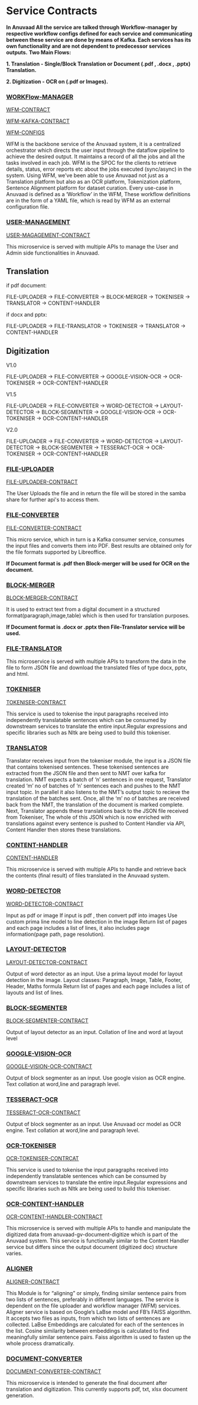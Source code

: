 # Service Contracts

**In Anuvaad All the service are talked through Workflow-manager by respective workflow configs defined for each service and communicating between these service are done by means of Kafka. Each services has its own functionality and are not dependent to predecessor services outputs.** **Two Main Flows:**

**1. Translation - Single/Block Translation or Document (.pdf , .docx , .pptx) Translation.**

**2. Digitization - OCR on (.pdf or Images).**

### [WORKFlow-MANAGER](https://github.com/project-anuvaad/anuvaad/tree/master/anuvaad-etl/anuvaad-workflow-mgr)

[WFM-CONTRACT](https://github.com/project-anuvaad/anuvaad/blob/master/anuvaad-etl/anuvaad-workflow-mgr/docs/etl-wf-manager-api-contract.yml)

[WFM-KAFKA-CONTRACT](https://github.com/project-anuvaad/anuvaad/blob/master/anuvaad-etl/anuvaad-workflow-mgr/docs/etl-wf-manager-kafka-contract.yml)

[WFM-CONFIGS](https://github.com/project-anuvaad/anuvaad/blob/master/anuvaad-etl/anuvaad-workflow-mgr/config/etl-wf-manager-config-dev.yml)

WFM is the backbone service of the Anuvaad system, it is a centralized orchestrator which directs the user input through the dataflow pipeline to achieve the desired output. It maintains a record of all the jobs and all the tasks involved in each job. WFM is the SPOC for the clients to retrieve details, status, error reports etc about the jobs executed (sync/async) in the system. Using WFM, we’ve been able to use Anuvaad not just as a Translation platform but also as an OCR platform, Tokenization platform, Sentence Alignment platform for dataset curation. Every use-case in Anuvaad is defined as a ‘Workflow’ in the WFM, These workflow definitions are in the form of a YAML file, which is read by WFM as an external configuration file.

### [USER-MANAGEMENT](https://github.com/project-anuvaad/anuvaad/tree/master/anuvaad-api/anuvaad-user-management/user-management)

[USER-MAGAGEMENT-CONTRACT](https://github.com/project-anuvaad/anuvaad/blob/master/anuvaad-api/anuvaad-user-management/user-management/docs/ums\_contract.yaml)

This microservice is served with multiple APIs to manage the User and Admin side functionalities in Anuvaad.

## Translation

if pdf document:

FILE-UPLOADER -> FILE-CONVERTER -> BLOCK-MERGER -> TOKENISER -> TRANSLATOR -> CONTENT-HANDLER

if docx and pptx:

FILE-UPLOADER -> FILE-TRANSLATOR -> TOKENISER -> TRANSLATOR -> CONTENT-HANDLER

## Digitization

V1.0

FILE-UPLOADER -> FILE-CONVERTER -> GOOGLE-VISION-OCR -> OCR-TOKENISER -> OCR-CONTENT-HANDLER

V1.5

FILE-UPLOADER -> FILE-CONVERTER -> WORD-DETECTOR -> LAYOUT-DETECTOR -> BLOCK-SEGMENTER -> GOOGLE-VISION-OCR -> OCR-TOKENISER -> OCR-CONTENT-HANDLER

V2.0

FILE-UPLOADER -> FILE-CONVERTER -> WORD-DETECTOR -> LAYOUT-DETECTOR -> BLOCK-SEGMENTER -> TESSERACT-OCR -> OCR-TOKENISER -> OCR-CONTENT-HANDLER

### [FILE-UPLOADER](https://github.com/project-anuvaad/anuvaad/tree/master/anuvaad-etl/anuvaad-extractor/file-uploader)

[FILE-UPLOADER-CONTRACT](https://github.com/project-anuvaad/anuvaad/blob/master/anuvaad-etl/anuvaad-extractor/file-uploader/docs/file-handler-api-contract.yml)

The User Uploads the file and in return the file will be stored in the samba share for further api's to access them.

### [FILE-CONVERTER](https://github.com/project-anuvaad/anuvaad/tree/master/anuvaad-etl/anuvaad-extractor/file-converter)

[FILE-CONVERTER-CONTRACT](https://github.com/project-anuvaad/anuvaad/blob/master/anuvaad-etl/anuvaad-extractor/file-converter/docs/pdf-converter-api-contract.yml)

This micro service, which in turn is a Kafka consumer service, consumes the input files and converts them into PDF. Best results are obtained only for the file formats supported by Libreoffice.

**If Document format is .pdf then Block-merger will be used for OCR on the document.**

### [BLOCK-MERGER](https://github.com/project-anuvaad/anuvaad/tree/master/anuvaad-etl/anuvaad-extractor/block-merger)

[BLOCK-MERGER-CONTRACT](https://github.com/project-anuvaad/anuvaad/blob/master/anuvaad-etl/anuvaad-extractor/block-merger/docs/block-merger-api-contarct.yml)

It is used to extract text from a digital document in a structured format(paragraph,image,table) which is then used for translation purposes.

**If Document format is .docx or .pptx then File-Translator service will be used.**

### [FILE-TRANSLATOR](https://github.com/project-anuvaad/anuvaad/tree/master/anuvaad-etl/anuvaad-extractor/file\_translator)

This microservice is served with multiple APIs to transform the data in the file to form JSON file and download the translated files of type docx, pptx, and html.

### [TOKENISER](https://github.com/project-anuvaad/anuvaad/tree/master/anuvaad-etl/anuvaad-extractor/sentence)

[TOKENISER-CONTRACT](https://github.com/project-anuvaad/anuvaad/blob/master/anuvaad-etl/anuvaad-extractor/sentence/docs/sentence-api-contarct.yml)

This service is used to tokenise the input paragraphs received into independently translatable sentences which can be consumed by downstream services to translate the entire input.Regular expressions and specific libraries such as Nltk are being used to build this tokeniser.

### [TRANSLATOR](https://github.com/project-anuvaad/anuvaad/tree/master/anuvaad-etl/anuvaad-translator)

Translator receives input from the tokeniser module, the input is a JSON file that contains tokenised sentences. These tokenised sentences are extracted from the JSON file and then sent to NMT over kafka for translation. NMT expects a batch of ‘n’ sentences in one request, Translator created ‘m’ no of batches of ‘n’ sentences each and pushes to the NMT input topic. In parallel it also listens to the NMT’s output topic to recieve the translation of the batches sent. Once, all the ‘m’ no of batches are received back from the NMT, the translation of the document is marked complete. Next, Translator appends these translations back to the JSON file received from Tokeniser, The whole of this JSON which is now enriched with translations against every sentence is pushed to Content Handler via API, Content Handler then stores these translations.

### [CONTENT-HANDLER](https://github.com/project-anuvaad/anuvaad/tree/master/anuvaad-etl/anuvaad-extractor/content-handler)

[CONTENT-HANDLER](https://github.com/project-anuvaad/anuvaad/blob/master/anuvaad-etl/anuvaad-extractor/content-handler/docs/content-handler-api-contract.yml)

This microservice is served with multiple APIs to handle and retrieve back the contents (final result) of files translated in the Anuvaad system.

### [WORD-DETECTOR](https://github.com/project-anuvaad/anuvaad/tree/master/anuvaad-etl/anuvaad-extractor/document-processor/word-detector/craft)

[WORD-DETECTOR-CONTRACT](https://github.com/project-anuvaad/anuvaad/blob/master/anuvaad-etl/anuvaad-extractor/document-processor/word-detector/craft/doc/word-detector-craft-api-contract.yml)

Input as pdf or image If input is pdf , then convert pdf into images Use custom prima line model to line detection in the image Return list of pages and each page includes a list of lines, it also includes page information(page path, page resolution).

### [LAYOUT-DETECTOR](https://github.com/project-anuvaad/anuvaad/tree/master/anuvaad-etl/anuvaad-extractor/document-processor/layout-detector/prima)

[LAYOUT-DETECTOR-CONTRACT](https://github.com/project-anuvaad/anuvaad/blob/master/anuvaad-etl/anuvaad-extractor/document-processor/layout-detector/prima/doc/page-layout-prima-api-contract.yml)

Output of word detector as an input. Use a prima layout model for layout detection in the image. Layout classes: Paragraph, Image, Table, Footer, Header, Maths formula Return list of pages and each page includes a list of layouts and list of lines.

### [BLOCK-SEGMENTER](https://github.com/project-anuvaad/anuvaad/tree/master/anuvaad-etl/anuvaad-extractor/document-processor/block-segmenter)

[BLOCK-SEGMENTER-CONTRACT](https://github.com/project-anuvaad/anuvaad/blob/master/anuvaad-etl/anuvaad-extractor/document-processor/block-segmenter/docs/block-sementer-api-contract.yml)

Output of layout detector as an input. Collation of line and word at layout level

### [GOOGLE-VISION-OCR](https://github.com/project-anuvaad/anuvaad/tree/master/anuvaad-etl/anuvaad-extractor/document-processor/gv-document-digitization)

[GOOGLE-VISION-OCR-CONTRACT](https://github.com/project-anuvaad/anuvaad/blob/master/anuvaad-etl/anuvaad-extractor/document-processor/gv-document-digitization/doc/gv-document-digitize-api-contract.yaml)

Output of block segmenter as an input. Use google vision as OCR engine. Text collation at word,line and paragraph level.

### [TESSERACT-OCR](https://github.com/project-anuvaad/anuvaad/tree/master/anuvaad-etl/anuvaad-extractor/document-processor/ocr/tesseract)

[TESSERACT-OCR-CONTRACT](https://github.com/project-anuvaad/anuvaad/blob/master/anuvaad-etl/anuvaad-extractor/document-processor/ocr/tesseract/doc/ocr-tesseract-api-contract.yml)

Output of block segmenter as an input. Use Anuvaad ocr model as OCR engine. Text collation at word,line and paragraph level.

### [OCR-TOKENISER](https://github.com/project-anuvaad/anuvaad/tree/master/anuvaad-etl/anuvaad-extractor/sentence\_ocr/sentence)

[OCR-TOKENISER-CONTRCAT](https://github.com/project-anuvaad/anuvaad/blob/master/anuvaad-etl/anuvaad-extractor/sentence\_ocr/sentence/docs/sentence-api-contarct.yml)

This service is used to tokenise the input paragraphs received into independently translatable sentences which can be consumed by downstream services to translate the entire input.Regular expressions and specific libraries such as Nltk are being used to build this tokeniser.

### [OCR-CONTENT-HANDLER](https://github.com/project-anuvaad/anuvaad/tree/master/anuvaad-etl/anuvaad-extractor/ocr-content-handler)

[OCR-CONTENT-HANDLER-CONTRACT](https://github.com/project-anuvaad/anuvaad/blob/master/anuvaad-etl/anuvaad-extractor/ocr-content-handler/docs/ocr-contenthandler-api-contract.yml)

This microservice is served with multiple APIs to handle and manipulate the digitized data from anuvaad-gv-document-digitize which is part of the Anuvaad system. This service is functionally similar to the Content Handler service but differs since the output document (digitized doc) structure varies.

### [ALIGNER](https://github.com/project-anuvaad/anuvaad/tree/master/anuvaad-etl/anuvaad-extractor/aligner)

[ALIGNER-CONTRACT](https://github.com/project-anuvaad/anuvaad/blob/master/anuvaad-etl/anuvaad-extractor/aligner/docs/etl-aligner-api-contract.yml)

This Module is for “aligning” or simply, finding similar sentence pairs from two lists of sentences, preferably in different languages. The service is dependent on the file uploader and workflow manager (WFM) services. Aligner service is based on Google’s LaBse model and FB’s FAISS algorithm. It accepts two files as inputs, from which two lists of sentences are collected. LaBse Embeddings are calculated for each of the sentences in the list. Cosine similarity between embeddings is calculated to find meaningfully similar sentence pairs. Faiss algorithm is used to fasten up the whole process dramatically.

### [DOCUMENT-CONVERTER](https://github.com/project-anuvaad/anuvaad/tree/master/anuvaad-etl/anuvaad-extractor/document-converter)

[DOCUMENT-CONVERTER-CONTRACT](https://github.com/project-anuvaad/anuvaad/blob/master/anuvaad-etl/anuvaad-extractor/document-converter/docs/document-converter-api-contract.yml)

This microservice is intended to generate the final document after translation and digitization. This currently supports pdf, txt, xlsx document generation.
